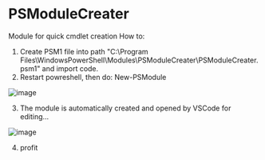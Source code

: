 # PSModuleCreater
Module for quick cmdlet creation
How to:
1. Create PSM1 file into path "C:\Program Files\WindowsPowerShell\Modules\PSModuleCreater\PSModuleCreater.psm1" and import code.
2. Restart powreshell, then do: 
New-PSModule

![image](https://user-images.githubusercontent.com/106014066/173853168-6465f323-8092-4a71-b0ce-4ffe57e0102e.png)

3. The module is automatically created and opened by VSCode for editing...

![image](https://user-images.githubusercontent.com/106014066/173853586-a747aab5-ae2b-43b6-a4c7-445be7c0231c.png)

4. profit

